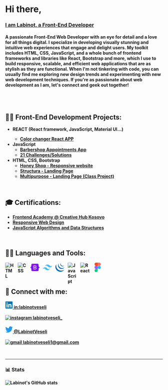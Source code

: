 <h1>Hi there,<br> 
<h3><a href="https://github.com/labinotveseli">I am Labinot, a Front-End Developer</a></h3>
<h4>A passionate Front-End Web Developer with an eye for detail and a love for all things digital. I specialize in developing visually stunning and intuitive web experiences that engage and delight users. My toolkit includes HTML, CSS, JavaScript, and a whole bunch of frontend frameworks and libraries like React, Bootstrap and more, which I use to build responsive, scalable, and efficient web applications that are as stylish as they are functional. When I'm not tinkering with code, you can usually find me exploring new design trends and experimenting with new web development techniques. If you're as passionate about web development as I am, let's connect and geek out together!</h4>
<br/>
<br/>
<h2>👨‍💻 Front-End Development Projects:</h2>

- <b>REACT (React framework, JavaScript, Material UI...)</b><b>
  - [Color changer React APP](https://github.com/labinotveseli/color-changer)
- <b>JavaScript</b>
  - [Barbershop Appointments App](https://github.com/labinotveseli/barbershop-app)
  - [21 Challenges/Solutions](https://github.com/labinotveseli/js-solutions)
- <b>HTML, CSS, Bootstrap</b>
  - [Honey Shop - Responsive website](https://github.com/labinotveseli/honeyshop-responsive-website)
  - [Structura - Landing Page](https://github.com/labinotveseli/structura)
  - [Multipurpose - Landing Page (Class Project)](https://github.com/labinotveseli/multipurposepage)
<br/>
  
<h2>🎓 Certifications:</h2>

- [Frontend Academy @ Creative Hub Kosovo]()
- [Responsive Web Design](https://www.freecodecamp.org/certification/labinotveseli94/responsive-web-design)
- [JavaScript Algorithms and Data Structures](https://www.freecodecamp.org/certification/labinotveseli94/javascript-algorithms-and-data-structures)

<br/>
<h2>👨‍💻 Languages and Tools:</h2>

<img align="left" alt="HTML" width="30px" style="padding-right:10px;" src="https://cdn.jsdelivr.net/gh/devicons/devicon/icons/html5/html5-plain.svg" />
<img align="left" alt="CSS" width="30px" style="padding-right:10px;" src="https://cdn.jsdelivr.net/gh/devicons/devicon/icons/css3/css3-plain.svg" />
<img align="left" alt="Bootstrap" width="30px" style="padding-right:10px;" src="https://github.com/devicons/devicon/blob/v2.15.1/icons/bootstrap/bootstrap-original.svg" />
<img align="left" alt="Tailwind" width="30px" style="padding-right:10px;" src="https://raw.githubusercontent.com/devicons/devicon/v2.15.1/icons/tailwindcss/tailwindcss-plain.svg" />
<img align="left" alt="jQuery" width="30px" style="padding-right:10px;" src="https://raw.githubusercontent.com/devicons/devicon/v2.15.1/icons/jquery/jquery-original.svg" />
<img align="left" alt="JavaScript" width="30px" style="padding-right:10px;" src="https://cdn.jsdelivr.net/gh/devicons/devicon/icons/javascript/javascript-plain.svg" />
<img align="left" alt="React" width="30px" style="padding-right:10px;" src="https://cdn.jsdelivr.net/gh/devicons/devicon/icons/react/react-original.svg" />
<img align="left" alt="Figma" width="30px" style="padding-right:10px;" src="https://raw.githubusercontent.com/devicons/devicon/v2.15.1/icons/figma/figma-original.svg" />
<br/>
<br/>
<br/>
<h2> 🤳 Connect with me:</h2>
<p align="left"> <a href="https://www.linkedin.com/in/labinotveseli/" target="_blank" rel="noreferrer"> <img src="https://raw.githubusercontent.com/devicons/devicon/v2.15.1/icons/linkedin/linkedin-original.svg" alt="linkedin" width="24px"/>  in:labinotveseli</a><br> <br><a href="https://www.instagram.com/labinotveseli_/" target="_blank" rel="noreferrer"> <img src="https://upload.wikimedia.org/wikipedia/commons/e/e7/Instagram_logo_2016.svg" alt="instagram" width="24px"/>  labinotveseli_</a><br> <br><a href="https://twitter.com/LabinotVeseli" target="_blank" rel="noreferrer"> <img src="https://raw.githubusercontent.com/devicons/devicon/v2.15.1/icons/twitter/twitter-original.svg" alt="twitter" width="24px"/>  @LabinotVeseli</a><br> <br><a href="mailto:labinotveseli1@gmail.com" target="_blank" rel="noreferrer"> <img src="https://upload.wikimedia.org/wikipedia/commons/7/7e/Gmail_icon_%282020%29.svg" alt="gmail" width="24px"/>  labinotveseli1@gmail.com</a> </p>

<br/>
<hr>

### 📊 Stats

![Labinot's GitHub stats](https://github-readme-stats.vercel.app/api?username=labinotveseli&show_icons=true&theme=gruvbox)

